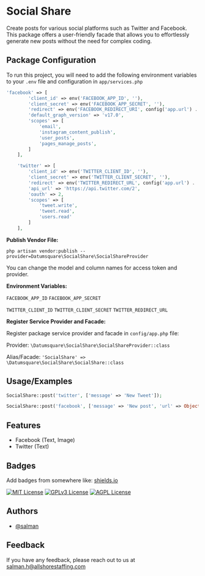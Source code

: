 # Social Share

Create posts for various social platforms such as Twitter and Facebook. This package offers a user-friendly facade that allows you to effortlessly generate new posts without the need for complex coding.

## Package Configuration

To run this project, you will need to add the following environment variables to your `.env` file and configuration in `app/services.php`

```php
'facebook' => [
        'client_id' => env('FACEBOOK_APP_ID', ''),
        'client_secret' => env('FACEBOOK_APP_SECRET', ''),
        'redirect' => env('FACEBOOK_REDIRECT_URI', config('app.url') . '/auth/facebook/callback'),
        'default_graph_version' => 'v17.0',
        'scopes' => [
            'email',
            'instagram_content_publish',
            'user_posts',
            'pages_manage_posts',
        ]
    ],

    'twitter' => [
        'client_id' => env('TWITTER_CLIENT_ID', ''),
        'client_secret' => env('TWITTER_CLIENT_SECRET', ''),
        'redirect' => env('TWITTER_REDIRECT_URL', config('app.url') . '/auth/twitter/callback'),
        'api_url' => 'https://api.twitter.com/2',
        'oauth' => 2,
        'scopes' => [
            'tweet.write',
            'tweet.read',
            'users.read'
        ]
    ],
```

**Publish Vendor File:**

`php artisan vendor:publish --provider=Datumsquare\SocialShare\SocialShareProvider`

You can change the model and column names for access token and provider.

**Environment Variables:**

`FACEBOOK_APP_ID`
`FACEBOOK_APP_SECRET`

`TWITTER_CLIENT_ID`
`TWITTER_CLIENT_SECRET`
`TWITTER_REDIRECT_URL`

**Register Service Provider and Facade:**

Register package service provider and facade in `config/app.php` file:

Provider: `\Datumsquare\SocialShare\SocialShareProvider::class`

Alias/Facade: `'SocialShare' => \Datumsquare\SocialShare\SocialShare::class`

## Usage/Examples

```php
SocialShare::post('twitter', ['message' => 'New Tweet']);

SocialShare::post('facebook', ['message' => 'New post', 'url' => Object]);
```

## Features

-   Facebook (Text, Image)
-   Twitter (Text)

## Badges

Add badges from somewhere like: [shields.io](https://shields.io/)

[![MIT License](https://img.shields.io/badge/License-MIT-green.svg)](https://choosealicense.com/licenses/mit/)
[![GPLv3 License](https://img.shields.io/badge/License-GPL%20v3-yellow.svg)](https://opensource.org/licenses/)
[![AGPL License](https://img.shields.io/badge/license-AGPL-blue.svg)](http://www.gnu.org/licenses/agpl-3.0)

## Authors

-   [@salman](https://github.com/salmanallshore)

## Feedback

If you have any feedback, please reach out to us at salman.h@allshorestaffing.com
